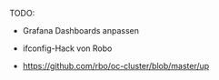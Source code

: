TODO:

* Grafana Dashboards anpassen

* ifconfig-Hack von Robo

* https://github.com/rbo/oc-cluster/blob/master/up
